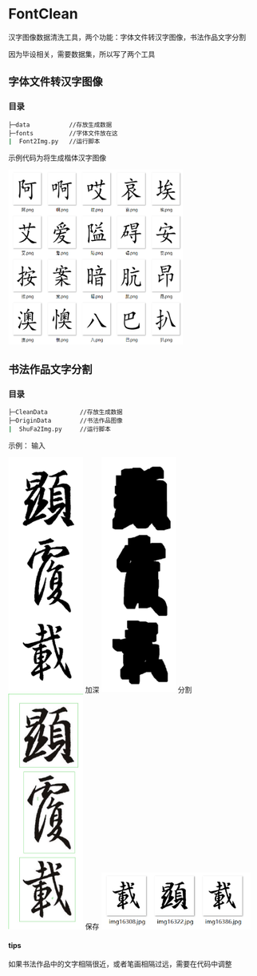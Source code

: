 # FontClean
汉字图像数据清洗工具，两个功能：字体文件转汉字图像，书法作品文字分割

因为毕设相关，需要数据集，所以写了两个工具
## 字体文件转汉字图像
### 目录
```bash
├─data           //存放生成数据
├─fonts          //字体文件放在这
|  Font2Img.py   //运行脚本
```
示例代码为将生成楷体汉字图像

<img width = '350' height ='350' src ="./ShuFa2Img/testImg/00327145353.png"/>

## 书法作品文字分割
### 目录
```bash
├─CleanData         //存放生成数据
├─OriginData        //书法作品图像
|  ShuFa2Img.py     //运行脚本
```
示例：
输入

<img width = '150'  src ="./ShuFa2Img/OriginData/img1.jpg"/>
加深

<img width = '150' src ="./ShuFa2Img/testImg/eroded1.jpg"/>
分割

<img width = '150' src ="./ShuFa2Img/testImg/result.jpg"/>
保存

<img width = '300'  src ="./ShuFa2Img/testImg/27144942.png"/>

#### tips

如果书法作品中的文字相隔很近，或者笔画相隔过远，需要在代码中调整
